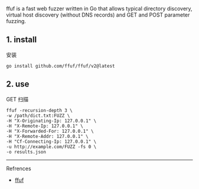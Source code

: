 ffuf is a fast web fuzzer written in Go that allows typical directory discovery, virtual host discovery (without DNS records) and GET and POST parameter fuzzing.

## 1. install

安装

```
go install github.com/ffuf/ffuf/v2@latest
```

## 2. use

GET 扫描

```
ffuf -recursion-depth 3 \
-w /path/dict.txt:FUZZ \
-H "X-Originating-Ip: 127.0.0.1" \
-H "X-Remote-Ip: 127.0.0.1" \
-H "X-Forwarded-For: 127.0.0.1" \
-H "X-Remote-Addr: 127.0.0.1" \
-H "Cf-Connecting-Ip: 127.0.0.1" \
-u http://example.com/FUZZ -fs 0 \
-o results.json
```

---

Refrences

- [ffuf](https://github.com/ffuf/ffuf)